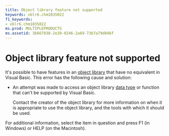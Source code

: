 ```yaml
---
title: Object library feature not supported
keywords: vblr6.chm1035022
f1_keywords:
- vblr6.chm1035022
ms.prod: MULTIPLEPRODUCTS
ms.assetid: 3b667038-2e39-0246-2a69-73b7a79d046f
---
```



# Object library feature not supported

It's possible to have features in an [object library](vbe-glossary.md) that have no equivalent in Visual Basic. This error has the following cause and solution:



- An attempt was made to access an object library [data type](vbe-glossary.md) or function that can't be supported by Visual Basic.
    
    Contact the creator of the object library for more information on when it is appropriate to use the object library, and the tools with which it should be used.
    

For additional information, select the item in question and press F1 (in Windows) or HELP (on the Macintosh).


